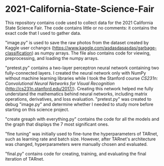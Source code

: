 # 2021-California-State-Science-Fair
This repository contains code used to collect data for the 2021 California State Science Fair. The code contains little or no comments: it contains the exact code that I used to gather data.

"image.py" is used to save the raw photos from the dataset created by Kaggle user cchangcs (https://www.kaggle.com/asdasdasasdas/garbage-classification) as numpy arrays. The file also contains code for viewing, preprocessing, and loading the numpy arrays. 

"pretest.py" contains a two-layer perceptron neural network containing two fully-connected layers. I created the neural network only with NumPy without machine learning libraries while I took the Stanford course _CS231n: Convolutional Neural Networks for Visual Recognition_ (http://cs231n.stanford.edu/2017/). Creating this network helped me fully understand the mathematics behind neural networks, including matrix operations, derivatives, and loss evaluation. "pretest.py" was created to debug "image.py" and determine whether I needed to study more before starting on this science project. 

"create greaph with everything.py" contains the code for all the models and the graph that displays the 7 most significant ones. 

"fine tuning" was initially used to fine-tune the hyperparameters of TARnet, such as learning rate and batch size. However, after TARnet's architecture was changed, hyperparameters were manually chosen and evaluated.

"final.py" contains code for creating, training, and evaluating the final iteration of TARnet. 

